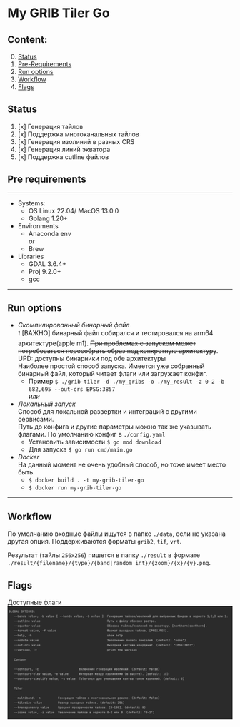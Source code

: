 # My GRIB Tiler Go

## Content:
0. [Status](#status)
1. [Pre-Requirements](#prereq)
2. [Run options](#run)
3. [Workflow](#workflow)
4. [Flags](#flag)

## <a name="status"></a>Status
1. [x] Генерация тайлов
2. [x] Поддержка многоканальных тайлов
3. [x] Генерация изолиний в разных CRS
4. [x] Генерация линий экватора
5. [x] Поддержка сutline файлов

## <a name="prereq"></a>Pre requirements

---

- Systems:
    - OS Linux 22.04/ MacOS 13.0.0
    - Golang 1.20+
- Environments 
    - Anaconda env<br>
    _or_ 
    - Brew
- Libraries
    - GDAL 3.6.4+
    - Proj 9.2.0+
    - gcc

---
## <a name=run></a>Run options
- *Скомпилированный бинарный файл*<br>
  &#10071; [ВАЖНО] бинарный файл собирался и тестировался на arm64 архитектуре(apple m1). ~~При проблемах с запуском может потребоваться пересобрать образ под конкретную архитектуру~~. UPD: доступны бинарники под обе архитектуры<br>
  Наиболее простой способ запуска. Имеется уже собранный бинарный файл, который читает флаги или загружает конфиг.
    - Пример `$ ./grib-tiler -d ./my_gribs -o ./my_result -z 0-2 -b 682,695 --out-crs EPSG:3857`<br>_или_
- *Локальный запуск*<br>
    Способ для локальной развертки и интеграций с другими сервисами.<br>
    Путь до конфига и другие параметры можно так же указывать флагами. По умолчанию конфиг в `./config.yaml`
    - Установить зависимости `$ go mod download`
    - Для запуска `$ go run cmd/main.go`
- *Docker*<br>
    На данный момент не очень удобный способ, но тоже имеет место быть.
    - `$ docker build . -t my-grib-tiler-go`
    - `$ docker run my-grib-tiler-go`

---
## <a name="workflow"></a>Workflow
По умолчанию входные файлы ищутся в папке `./data`, если не указана другая опция. Поддерживаются форматы `grib2`, `tif`, `vrt`.


Результат (тайлы `256х256`) пишется в папку `./result` в формате `./result/{filename}/{type}/{band|random int}/{zoom}/{x}/{y}.png`.

## <a name="flag"></a>Flags
Доступные флаги
![help.png](./help.png)